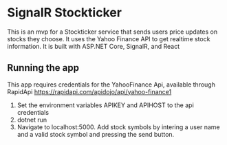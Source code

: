 # SignalR Stockticker

This is an mvp for a Stockticker service that sends users price updates on stocks they choose.
It uses the Yahoo Finance API to get realtime stock information.
It is built with ASP.NET Core, SignalR, and React

## Running the app
This app requires credentials for the YahooFinance Api, available through RapidApi https://rapidapi.com/apidojo/api/yahoo-finance1
1. Set the environment variables APIKEY and APIHOST to the api credentials
2. dotnet run
3. Navigate to localhost:5000. Add stock symbols by intering a user name and a valid stock symbol and pressing the send button.
 


